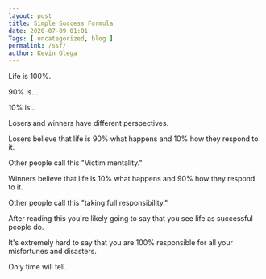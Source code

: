 ```yaml
--- 
layout: post 
title: Simple Success Formula
date: 2020-07-09 01:01
Tags: [ uncategorized, blog ]
permalink: /ssf/ 
author: Kevin Olega 
--- 
```

Life is 100%.

90% is...

10% is...

Losers and winners have different perspectives.

Losers believe that life is 90% what happens and 10% how they respond to it.

Other people call this "Victim mentality."

Winners believe that life is 10% what happens and 90% how they respond to it.

Other people call this "taking full responsibility."

After reading this you're likely going to say that you see life as successful people do.

It's extremely hard to say that you are 100% responsible for all your misfortunes and disasters.

Only time will tell.